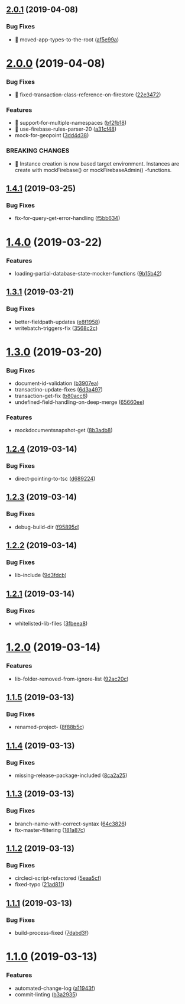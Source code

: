## [2.0.1](https://github.com/mindhivefi/ts-mock-firebase/compare/v2.0.0...v2.0.1) (2019-04-08)


### Bug Fixes

* 🐛 moved-app-types-to-the-root ([af5e99a](https://github.com/mindhivefi/ts-mock-firebase/commit/af5e99a))

# [2.0.0](https://github.com/mindhivefi/ts-mock-firebase/compare/v1.4.1...v2.0.0) (2019-04-08)


### Bug Fixes

* 🐛 fixed-transaction-class-reference-on-firestore ([22e3472](https://github.com/mindhivefi/ts-mock-firebase/commit/22e3472))


### Features

* 🎸 support-for-multiple-namespaces ([bf2fb18](https://github.com/mindhivefi/ts-mock-firebase/commit/bf2fb18))
* 🎸 use-firebase-rules-parser-20 ([a31cf48](https://github.com/mindhivefi/ts-mock-firebase/commit/a31cf48))
* mock-for-geopoint ([3dd4d38](https://github.com/mindhivefi/ts-mock-firebase/commit/3dd4d38))


### BREAKING CHANGES

* 🧨 Instance creation is now based target environment. Instances are create
with mockFirebase() or mockFirebaseAdmin() -functions.

## [1.4.1](https://github.com/mindhivefi/ts-mock-firebase/compare/v1.4.0...v1.4.1) (2019-03-25)


### Bug Fixes

* fix-for-query-get-error-handling ([f5bb634](https://github.com/mindhivefi/ts-mock-firebase/commit/f5bb634))

# [1.4.0](https://github.com/mindhivefi/ts-mock-firebase/compare/v1.3.1...v1.4.0) (2019-03-22)


### Features

* loading-partial-database-state-mocker-functions ([9b15b42](https://github.com/mindhivefi/ts-mock-firebase/commit/9b15b42))

## [1.3.1](https://github.com/mindhivefi/ts-mock-firebase/compare/v1.3.0...v1.3.1) (2019-03-21)


### Bug Fixes

* better-fieldpath-updates ([e8f1958](https://github.com/mindhivefi/ts-mock-firebase/commit/e8f1958))
* writebatch-triggers-fix ([3568c2c](https://github.com/mindhivefi/ts-mock-firebase/commit/3568c2c))

# [1.3.0](https://github.com/mindhivefi/ts-mock-firebase/compare/v1.2.4...v1.3.0) (2019-03-20)


### Bug Fixes

* document-id-validation ([b3907ea](https://github.com/mindhivefi/ts-mock-firebase/commit/b3907ea))
* transactino-update-fixes ([6d3a497](https://github.com/mindhivefi/ts-mock-firebase/commit/6d3a497))
* transaction-get-fix ([b80acc8](https://github.com/mindhivefi/ts-mock-firebase/commit/b80acc8))
* undefined-field-handling-on-deep-merge ([65660ee](https://github.com/mindhivefi/ts-mock-firebase/commit/65660ee))


### Features

* mockdocumentsnapshot-get ([8b3adb8](https://github.com/mindhivefi/ts-mock-firebase/commit/8b3adb8))

## [1.2.4](https://github.com/mindhivefi/ts-mock-firebase/compare/v1.2.3...v1.2.4) (2019-03-14)


### Bug Fixes

* direct-pointing-to-tsc ([d689224](https://github.com/mindhivefi/ts-mock-firebase/commit/d689224))

## [1.2.3](https://github.com/mindhivefi/ts-mock-firebase/compare/v1.2.2...v1.2.3) (2019-03-14)


### Bug Fixes

* debug-build-dir ([f95895d](https://github.com/mindhivefi/ts-mock-firebase/commit/f95895d))

## [1.2.2](https://github.com/mindhivefi/ts-mock-firebase/compare/v1.2.1...v1.2.2) (2019-03-14)


### Bug Fixes

* lib-include ([9d3fdcb](https://github.com/mindhivefi/ts-mock-firebase/commit/9d3fdcb))

## [1.2.1](https://github.com/mindhivefi/ts-mock-firebase/compare/v1.2.0...v1.2.1) (2019-03-14)


### Bug Fixes

* whitelisted-lib-files ([3fbeea8](https://github.com/mindhivefi/ts-mock-firebase/commit/3fbeea8))

# [1.2.0](https://github.com/mindhivefi/ts-mock-firebase/compare/v1.1.5...v1.2.0) (2019-03-14)


### Features

* lib-folder-removed-from-ignore-list ([92ac20c](https://github.com/mindhivefi/ts-mock-firebase/commit/92ac20c))

## [1.1.5](https://github.com/mindhivefi/ts-mock-firebase/compare/v1.1.4...v1.1.5) (2019-03-13)


### Bug Fixes

* renamed-project- ([8f88b5c](https://github.com/mindhivefi/ts-mock-firebase/commit/8f88b5c))

## [1.1.4](https://github.com/mindhivefi/mock-firebase/compare/v1.1.3...v1.1.4) (2019-03-13)


### Bug Fixes

* missing-release-package-included ([8ca2a25](https://github.com/mindhivefi/mock-firebase/commit/8ca2a25))

## [1.1.3](https://github.com/mindhivefi/mock-firebase/compare/v1.1.2...v1.1.3) (2019-03-13)


### Bug Fixes

* branch-name-with-correct-syntax ([64c3826](https://github.com/mindhivefi/mock-firebase/commit/64c3826))
* fix-master-filtering ([181a87c](https://github.com/mindhivefi/mock-firebase/commit/181a87c))

## [1.1.2](https://github.com/mindhivefi/mock-firebase/compare/v1.1.1...v1.1.2) (2019-03-13)


### Bug Fixes

* circleci-script-refactored ([5eaa5cf](https://github.com/mindhivefi/mock-firebase/commit/5eaa5cf))
* fixed-typo ([21ad811](https://github.com/mindhivefi/mock-firebase/commit/21ad811))

## [1.1.1](https://github.com/mindhivefi/mock-firebase/compare/v1.1.0...v1.1.1) (2019-03-13)


### Bug Fixes

* build-process-fixed ([7dabd3f](https://github.com/mindhivefi/mock-firebase/commit/7dabd3f))

# [1.1.0](https://github.com/mindhivefi/mock-firebase/compare/v1.0.0...v1.1.0) (2019-03-13)


### Features

* automated-change-log ([a11943f](https://github.com/mindhivefi/mock-firebase/commit/a11943f))
* commit-linting ([b3a2935](https://github.com/mindhivefi/mock-firebase/commit/b3a2935))
